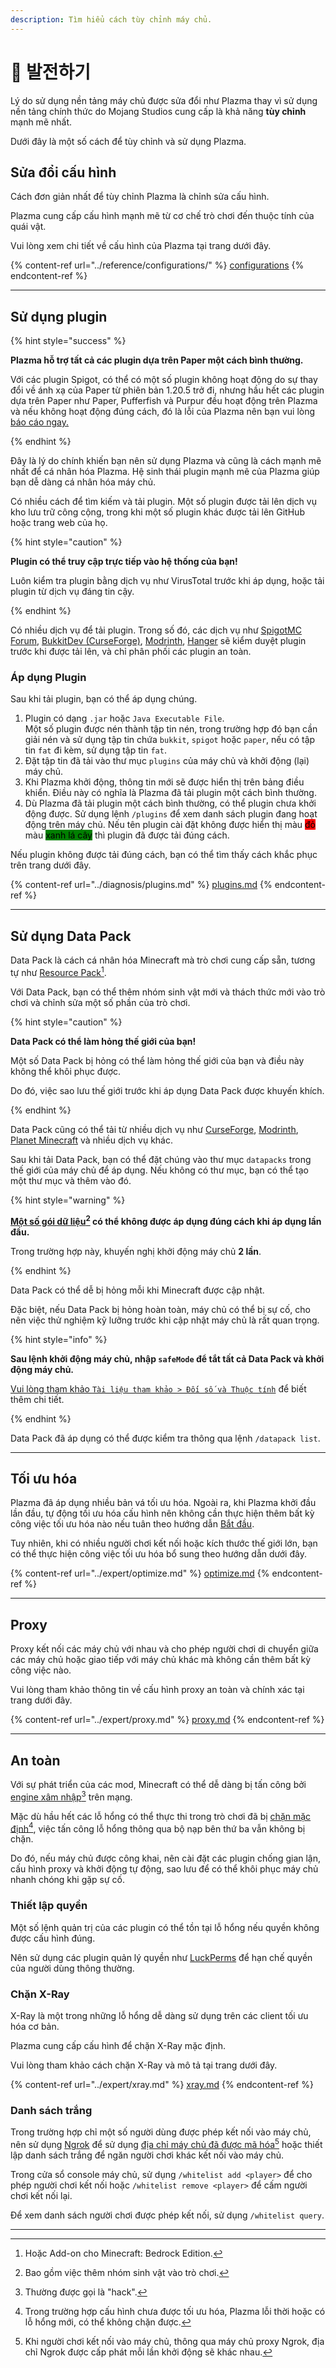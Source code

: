 ```yaml
---
description: Tìm hiểu cách tùy chỉnh máy chủ.
---
```


# 📶 발전하기

Lý do sử dụng nền tảng máy chủ được sửa đổi như Plazma thay vì sử dụng nền tảng chính thức do Mojang Studios cung cấp là khả năng **tùy chỉnh** mạnh mẽ nhất.

Dưới đây là một số cách để tùy chỉnh và sử dụng Plazma.

## Sửa đổi cấu hình <a href="#id-1" id="id-1"></a>

Cách đơn giản nhất để tùy chỉnh Plazma là chỉnh sửa cấu hình.

Plazma cung cấp cấu hình mạnh mẽ từ cơ chế trò chơi đến thuộc tính của quái vật.

Vui lòng xem chi tiết về cấu hình của Plazma tại trang dưới đây.

{% content-ref url="../reference/configurations/" %}
[configurations](../reference/configurations/)
{% endcontent-ref %}

***

## Sử dụng plugin <a href="#id-2" id="id-2"></a>

{% hint style="success" %}

**Plazma hỗ trợ tất cả các plugin dựa trên Paper một cách bình thường.**

Với các plugin Spigot, có thể có một số plugin không hoạt động do sự thay đổi về ánh xạ của Paper từ phiên bản 1.20.5 trở đi,
nhưng hầu hết các plugin dựa trên Paper như Paper, Pufferfish và Purpur đều hoạt động trên Plazma
và nếu không hoạt động đúng cách, đó là lỗi của Plazma nên bạn vui lòng [báo cáo ngay.](../diagnosis/plugins.md)

{% endhint %}

Đây là lý do chính khiến bạn nên sử dụng Plazma và cũng là cách mạnh mẽ nhất để cá nhân hóa Plazma.
Hệ sinh thái plugin mạnh mẽ của Plazma giúp bạn dễ dàng cá nhân hóa máy chủ.

Có nhiều cách để tìm kiếm và tải plugin. Một số plugin
được tải lên dịch vụ kho lưu trữ công cộng, trong khi một số plugin khác được tải lên GitHub hoặc trang web
của họ.

{% hint style="caution" %}

**Plugin có thể truy cập trực tiếp vào hệ thống của bạn!**

Luôn kiểm tra plugin bằng dịch vụ như VirusTotal trước khi áp dụng,
hoặc tải plugin từ dịch vụ đáng tin cậy.

{% endhint %}

Có nhiều dịch vụ để tải plugin. Trong số đó, các dịch vụ như [SpigotMC Forum](https://www.spigotmc.org/resources/), [BukkitDev (CurseForge)](https://dev.bukkit.org/bukkit-plugins), [Modrinth](https://modrinth.com/plugins), [Hanger](https://hangar.papermc.io/) sẽ kiểm duyệt plugin trước khi được tải lên,
và chỉ phân phối các plugin an toàn.

### Áp dụng Plugin <a href="#id-2.1" id="id-2.1"></a>

Sau khi tải plugin, bạn có thể áp dụng chúng.

1. Plugin có dạng `.jar` hoặc `Java Executable File`.\
   Một số plugin được nén thành tập tin nén, trong trường hợp đó
   bạn cần giải nén và sử dụng tập tin chứa `bukkit`, `spigot` hoặc `paper`,
   nếu có tập tin `fat` đi kèm, sử dụng tập tin `fat`.
2. Đặt tập tin đã tải vào thư mục `plugins` của máy chủ và khởi động (lại) máy chủ.
3. Khi Plazma khởi động, thông tin mới sẽ được hiển thị trên bảng điều khiển.
   Điều này có nghĩa là Plazma đã tải plugin một cách bình thường.
4. Dù Plazma đã tải plugin một cách bình thường, có thể plugin chưa khởi động được.
   Sử dụng lệnh `/plugins` để xem danh sách plugin đang hoạt động trên máy chủ.
   Nếu tên plugin cài đặt không được hiển thị màu <mark style="background-color:red;">đỏ</mark>
   màu <mark style="background-color:green;">xanh lá cây</mark> thì plugin đã được tải đúng cách.

Nếu plugin không được tải đúng cách, bạn có thể tìm thấy cách khắc phục trên trang dưới đây.

{% content-ref url="../diagnosis/plugins.md" %}
[plugins.md](../diagnosis/plugins.md)
{% endcontent-ref %}

***

## Sử dụng Data Pack <a href="#id-3" id="id-3"></a>

Data Pack là cách cá nhân hóa Minecraft mà trò chơi cung cấp sẵn, tương tự như
[Resource Pack](#user-content-fn-1)[^1].

Với Data Pack, bạn có thể thêm nhóm sinh vật mới và thách thức mới vào trò chơi
và chỉnh sửa một số phần của trò chơi.

{% hint style="caution" %}

**Data Pack có thể làm hỏng thế giới của bạn!**

Một số Data Pack bị hỏng có thể làm hỏng thế giới của bạn và điều này không thể khôi phục được.

Do đó, việc sao lưu thế giới trước khi áp dụng Data Pack được khuyến khích.

{% endhint %}

Data Pack cũng có thể tải từ nhiều dịch vụ như [CurseForge](https://www.curseforge.com/minecraft/search?page=1\&pageSize=50\&sortBy=relevancy\&class=data-packs), [Modrinth](https://modrinth.com/datapacks), [Planet Minecraft](https://www.planetminecraft.com/data-packs/) và nhiều dịch vụ khác.

Sau khi tải Data Pack, bạn có thể đặt chúng vào thư mục `datapacks` trong thế giới của máy chủ để áp dụng.
Nếu không có thư mục, bạn có thể tạo một thư mục và thêm vào đó.

{% hint style="warning" %}

**[Một số gói dữ liệu](#user-content-fn-2)[^2] có thể không được áp dụng đúng cách khi áp dụng lần đầu.**

Trong trường hợp này, khuyến nghị khởi động máy chủ **2 lần**.

{% endhint %}

Data Pack có thể dễ bị hỏng mỗi khi Minecraft được cập nhật.

Đặc biệt, nếu Data Pack bị hỏng hoàn toàn, máy chủ có thể bị sự cố,
cho nên việc thử nghiệm kỹ lưỡng trước khi cập nhật máy chủ là rất quan trọng.

{% hint style="info" %}

**Sau lệnh khởi động máy chủ, nhập `safeMode` để tắt tất cả Data Pack và khởi động máy chủ.**

[Vui lòng tham khảo `Tài liệu tham khảo > Đối số và Thuộc tính`](../reference/arguments.md#safeMode) để biết thêm chi tiết.

{% endhint %}

Data Pack đã áp dụng có thể được kiểm tra thông qua lệnh `/datapack list`.

***

## Tối ưu hóa <a href="#id-4" id="id-4"></a>

Plazma đã áp dụng nhiều bản vá tối ưu hóa. Ngoài ra, khi Plazma khởi đầu lần đầu, tự động tối ưu hóa cấu hình nên không cần thực hiện thêm bất kỳ công việc tối ưu hóa nào nếu tuân theo hướng dẫn [Bắt đầu](./README.md).

Tuy nhiên, khi có nhiều người chơi kết nối hoặc kích thước thế giới lớn, bạn có thể thực hiện công việc tối ưu hóa bổ sung theo hướng dẫn dưới đây.

{% content-ref url="../expert/optimize.md" %}
[optimize.md](../expert/optimize.md)
{% endcontent-ref %}

***

## Proxy <a href="#id-5" id="id-5"></a>

Proxy kết nối các máy chủ với nhau và cho phép người chơi di chuyển giữa các máy chủ hoặc giao tiếp với máy chủ khác mà không cần thêm bất kỳ công việc nào.

Vui lòng tham khảo thông tin về cấu hình proxy an toàn và chính xác tại trang dưới đây.

{% content-ref url="../expert/proxy.md" %}
[proxy.md](../expert/proxy.md)
{% endcontent-ref %}

***

## An toàn <a href="#id-5" id="id-5"></a>

Với sự phát triển của các mod, Minecraft có thể dễ dàng bị tấn công bởi [engine xâm nhập](#user-content-fn-3)[^3] trên mạng.

Mặc dù hầu hết các lỗ hổng có thể thực thi trong trò chơi đã bị [chặn mặc định](#user-content-fn-4)[^4], việc tấn công lỗ hổng thông qua bộ nạp bên thứ ba vẫn không bị chặn.

Do đó, nếu máy chủ được công khai, nên cài đặt các plugin chống gian lận, cấu hình proxy và khởi động tự động, sao lưu để có thể khôi phục máy chủ nhanh chóng khi gặp sự cố.

### Thiết lập quyền <a href="#id-5.1" id="id-5.1"></a>

Một số lệnh quản trị của các plugin có thể tồn tại lỗ hổng nếu quyền không được cấu hình đúng.

Nên sử dụng các plugin quản lý quyền như [LuckPerms](https://luckperms.net/) để hạn chế quyền của người dùng thông thường.

### Chặn X-Ray <a href="#id-5.2" id="id-5.2"></a>

X-Ray là một trong những lỗ hổng dễ dàng sử dụng trên các client tối ưu hóa cơ bản.

Plazma cung cấp cấu hình để chặn X-Ray mặc định.

Vui lòng tham khảo cách chặn X-Ray và mô tả tại trang dưới đây.

{% content-ref url="../expert/xray.md" %}
[xray.md](../expert/xray.md)
{% endcontent-ref %}

### Danh sách trắng <a href="#id-5.3" id="id-5.3"></a>

Trong trường hợp chỉ một số người dùng được phép kết nối vào máy chủ, nên sử dụng [Ngrok](./README.md#id-6.2) để sử dụng [địa chỉ máy chủ đã được mã hóa](#user-content-fn-5)[^5] hoặc thiết lập danh sách trắng để ngăn người chơi khác kết nối vào máy chủ.

Trong cửa sổ console máy chủ, sử dụng `/whitelist add <player>` để cho phép người chơi kết nối hoặc `/whitelist remove <player>` để cấm người chơi kết nối lại.

Để xem danh sách người chơi được phép kết nối, sử dụng `/whitelist query`.

***

[^1]: Hoặc Add-on cho Minecraft: Bedrock Edition.

[^2]: Bao gồm việc thêm nhóm sinh vật vào trò chơi.

[^3]: Thường được gọi là "hack".

[^4]: Trong trường hợp cấu hình chưa được tối ưu hóa, Plazma lỗi thời hoặc có lỗ hổng mới, có thể không chặn được.

[^5]: Khi người chơi kết nối vào máy chủ, thông qua máy chủ proxy Ngrok, địa chỉ Ngrok được cấp phát mỗi lần khởi động sẽ khác nhau.
